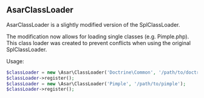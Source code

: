 AsarClassLoader
---------------

AsarClassLoader is a slightly modified version of the SplClassLoader.

The modification now allows for loading single classes (e.g. Pimple.php).
This class loader was created to prevent conflicts when using the original
SplClassLoader.

Usage:

```php
$classLoader = new \Asar\ClassLoader('Doctrine\Common', '/path/to/doctrine');
$classLoader->register();
$classLoader = new \Asar\ClassLoader('Pimple', '/path/to/pimple');
$classLoader->register();
```